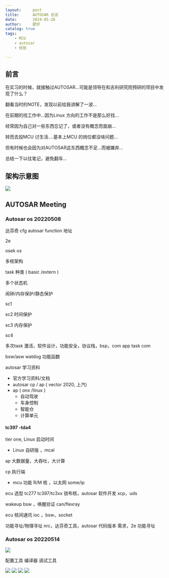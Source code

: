 ```yaml
---
layout:     post
title:      AUTOSAR 总览
date:       2024-05-26
author:     肥仔
catalog: true
tags:
    - MCU
    - autosar
    - 经验

--- 
```


## 前言
在实习的时候，就接触过AUTOSAR...可能是领导在和吉利研究院预研的项目中发现了什么？

翻看当时的NOTE，发现以前给我讲解了一波...

在前期的找工作中...因为Linux 方向的工作不是那么好找...

经常因为自己对一些东西忘记了，或者没有概念而面崩...

转而去投MCU 讨生活....基本上MCU 的岗位都没啥问题...

但有时候也会因为对AUTOSAR这东西概念不足...而被嫌弃...

总结一下以往笔记，避免翻车...


## 架构示意图

<img src ="https://daniao2017.github.io/img/in_post/aotusar/autosar架构.png">


## AUTOSAR Meeting

### Autosar os 20220508
达芬奇 cfg autosar function 地址

2e 

osek os 

多核架构

task 种类 ( basic /extern ) 

多个状态机

闹钟/内存保护/静态保护

sc1 

sc2 时间保护

sc3 内存保护

sc4 

多次task 激活，软件设计，功能安全，协议栈，bsp，com
app task com

bsw/asw watdog 功能函数

autosar 学习资料
- 官方学习资料/文档
- autosar cp / ap ( vector 2020, 上汽) 
-  ap ( onx /linux )
    - 自动驾驶
    -  车身控制
    - 智能仓
    - 计算单元

#### tc397 -tda4
tier one, Linux 启动时间
- Linux 自研版 ，mcal

ap 大数据量，大吞吐，大计算

cp 执行端

- mcu 功能
R/M 核 ，以太网 some/ip

ecu 选型
tc277
tc397/tc3xx
锁布核，autosar 软件开发
xcp，uds


wakeup 
bsw ，唤醒验证 
can/flexray 

ecu 核间通讯
ioc ，bsw，socket

功能寻址/物理寻址
nrc，达芬奇工具，autosar 代码版本
需求，2e 功能寻址

### Autosar os 20220514

<img src ="https://daniao2017.github.io/img/in_post/aotusar/AutoSar概述.jpg">


配置工具
编译器
调试工具


<img src ="https://daniao2017.github.io/img/in_post/aotusar/Autosar_1.png">



<img src ="https://daniao2017.github.io/img/in_post/aotusar/Autosar_2.png">


<img src ="https://daniao2017.github.io/img/in_post/aotusar/Autosar_3.png">


<img src ="https://daniao2017.github.io/img/in_post/aotusar/Autosar_4.png">


